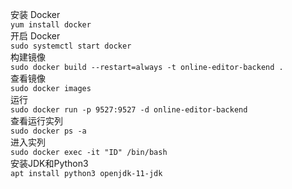 安装 Docker  
`yum install docker`  
开启 Docker  
`sudo systemctl start docker`  
构建镜像  
`sudo docker build --restart=always -t online-editor-backend .`  
查看镜像  
`sudo docker images`  
运行  
`sudo docker run -p 9527:9527 -d online-editor-backend`  
查看运行实列  
`sudo docker ps -a`  
进入实列  
`sudo docker exec -it "ID" /bin/bash`  
安装JDK和Python3   
`apt install python3 openjdk-11-jdk`
